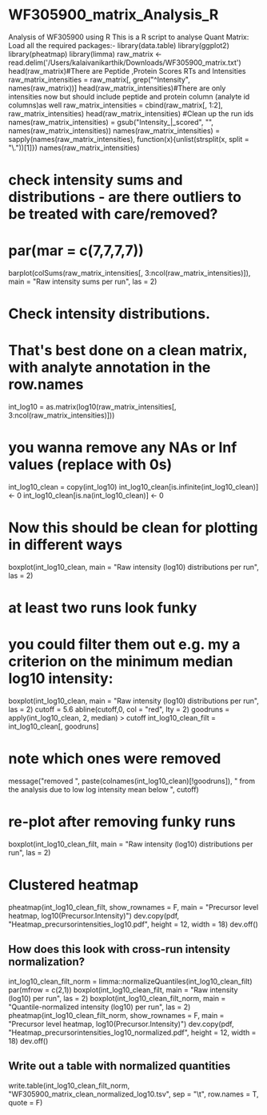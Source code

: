 # WF305900_matrix_Analysis_R
Analysis of WF305900 using R
This is a R script to analyse Quant Matrix:
Load all the required packages:-
library(data.table)
library(ggplot2)
library(pheatmap)
library(limma)
raw_matrix <- read.delim('/Users/kalaivanikarthik/Downloads/WF305900_matrix.txt')
head(raw_matrix)#There are Peptide ,Protein Scores RTs and Intensities 
raw_matrix_intensities = raw_matrix[, grep("^Intensity", names(raw_matrix))]
head(raw_matrix_intensities)#There are only intensities now but should include peptide and protein column (analyte id columns)as well 
raw_matrix_intensities = cbind(raw_matrix[, 1:2], raw_matrix_intensities)
head(raw_matrix_intensities)
#Clean up the run ids
names(raw_matrix_intensities) = gsub("Intensity_|_scored", "", names(raw_matrix_intensities))
names(raw_matrix_intensities) = sapply(names(raw_matrix_intensities), function(x){unlist(strsplit(x, split = "\\."))[1]})
names(raw_matrix_intensities)
# check intensity sums and distributions - are there outliers to be treated with care/removed?
# par(mar = c(7,7,7,7))
barplot(colSums(raw_matrix_intensities[, 3:ncol(raw_matrix_intensities)]), main = "Raw intensity sums per run", las = 2)
# Check intensity distributions.
# That's best done on a clean matrix, with analyte annotation in the row.names
int_log10 = as.matrix(log10(raw_matrix_intensities[, 3:ncol(raw_matrix_intensities)]))
# you wanna remove any NAs or Inf values (replace with 0s)
int_log10_clean = copy(int_log10)
int_log10_clean[is.infinite(int_log10_clean)] <- 0 
int_log10_clean[is.na(int_log10_clean)] <- 0 
# Now this should be clean for plotting in different ways
boxplot(int_log10_clean, main = "Raw intensity (log10) distributions per run", las = 2)
# at least two runs look funky
# you could filter them out e.g. my a criterion on the minimum median log10 intensity:
boxplot(int_log10_clean, main = "Raw intensity (log10) distributions per run", las = 2)
cutoff = 5.6
abline(cutoff,0, col = "red", lty = 2)
goodruns = apply(int_log10_clean, 2, median) > cutoff
int_log10_clean_filt = int_log10_clean[, goodruns]
# note which ones were removed
message("removed ", paste(colnames(int_log10_clean)[!goodruns]), " from the analysis due to low log intensity mean below ", cutoff)
# re-plot after removing funky runs
boxplot(int_log10_clean_filt, main = "Raw intensity (log10) distributions per run", las = 2)
# Clustered heatmap
pheatmap(int_log10_clean_filt, show_rownames = F, main = "Precursor level heatmap, log10(Precursor.Intensity)")
dev.copy(pdf, "Heatmap_precursorintensities_log10.pdf", height = 12, width = 18)
dev.off()
## How does this look with cross-run intensity normalization?
int_log10_clean_filt_norm = limma::normalizeQuantiles(int_log10_clean_filt)
par(mfrow = c(2,1))
boxplot(int_log10_clean_filt, main = "Raw intensity (log10) per run", las = 2)
boxplot(int_log10_clean_filt_norm, main = "Quantile-normalized intensity (log10) per run", las = 2)
pheatmap(int_log10_clean_filt_norm, show_rownames = F, main = "Precursor level heatmap, log10(Precursor.Intensity)")
dev.copy(pdf, "Heatmap_precursorintensities_log10_normalized.pdf", height = 12, width = 18)
dev.off()
## Write out a table with normalized quantities
write.table(int_log10_clean_filt_norm, "WF305900_matrix_clean_normalized_log10.tsv", sep = "\t", row.names = T, quote = F)